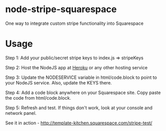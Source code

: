 # node-stripe-squarespace
One way to integrate custom stripe functionality into Squarespace

# Usage
Step 1: Add your public/secret stripe keys to index.js => stripeKeys

Step 2: Host the NodeJS app at [Heroku](https://www.heroku.com/) or any other hosting service

Step 3: Update the NODESERVICE variable in html/code.block to point to your NodeJS service. Also, update the KEYS there.

Step 4: Add a code block anywhere on your Squarespace site. Copy paste the code from html/code.block.

Step 5: Refresh and test. If things don't work, look at your console and network panel.


See it in action - http://template-kitchen.squarespace.com/stripe-test/
